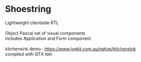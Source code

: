 # Shoestring
Lightweight clientside RTL\
\
Object Pascal set of visual components\
includes Application and Form component\
\
kitchensink demo : https://www.lynkit.com.au/native/kitchensink  <br>
compiled with QTX ide\

